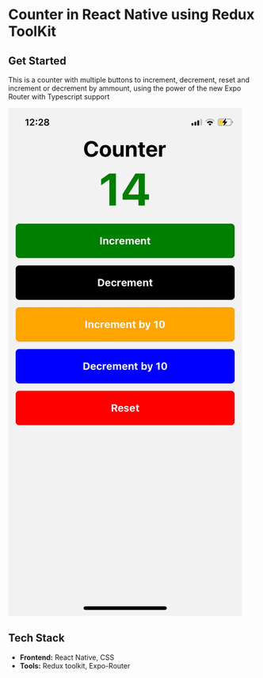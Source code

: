 # Counter in React Native using Redux ToolKit

## Get Started

This is a counter with multiple buttons to increment, decrement, reset and increment or decrement by ammount, using the power of the new Expo Router with Typescript support

![Home](/assets/images/appPic.jpeg)

## Tech Stack

- **Frontend:** React Native, CSS
- **Tools:** Redux toolkit, Expo-Router
